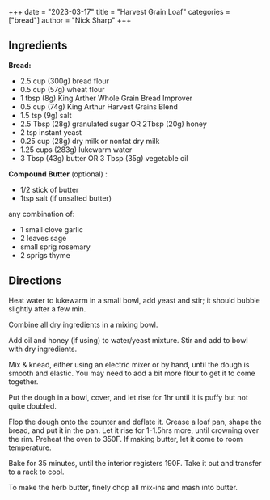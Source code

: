 +++
date = "2023-03-17"
title = "Harvest Grain Loaf"
categories = ["bread"]
author = "Nick Sharp"
+++

## Ingredients

**Bread:**

- 2.5 cup (300g) bread flour
- 0.5 cup (57g) wheat flour
- 1 tbsp (8g) King Arther Whole Grain Bread Improver
- 0.5 cup (74g) King Arthur Harvest Grains Blend
- 1.5 tsp (9g) salt
- 2.5 Tbsp (28g) granulated sugar OR 2Tbsp (20g) honey
- 2 tsp instant yeast
- 0.25 cup (28g) dry milk or nonfat dry milk
- 1.25 cups (283g) lukewarm water
- 3 Tbsp (43g) butter OR 3 Tbsp (35g) vegetable oil


**Compound Butter** (optional) :

- 1/2 stick of butter
- 1tsp salt (if unsalted butter)

any combination of:

- 1 small clove garlic
- 2 leaves sage
- small sprig rosemary
- 2 sprigs thyme


## Directions

Heat water to lukewarm in a small bowl, add yeast and stir; it should bubble slightly after a few min.

Combine all dry ingredients in a mixing bowl.

Add oil and honey (if using) to water/yeast mixture. Stir and add to bowl with dry ingredients.

Mix & knead, either using an electric mixer or by hand, until the dough is smooth and elastic. You may need to add a bit more flour to get it to come together.

Put the dough in a bowl, cover, and let rise for 1hr until it is puffy but not quite doubled.

Flop the dough onto the counter and deflate it. Grease a loaf pan, shape the bread, and put it in the pan. Let it rise for 1-1.5hrs more, until crowning over the rim. Preheat the oven to 350F. If making butter, let it come to room temperature.

Bake for 35 minutes, until the interior registers 190F. Take it out and transfer to a rack to cool.

To make the herb butter, finely chop all mix-ins and mash into butter.
